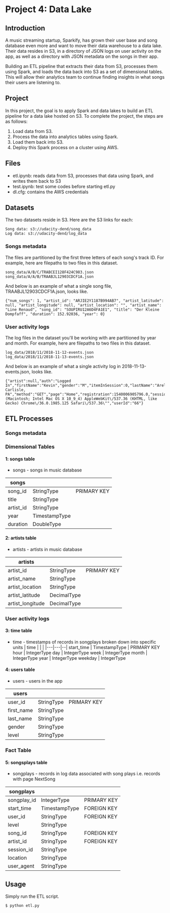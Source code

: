 # Project 4: Data Lake


## Introduction

A music streaming startup, Sparkify, has grown their user base and song database even more and want to move their data warehouse to a data lake. Their data resides in S3, in a directory of JSON logs on user activity on the app, as well as a directory with JSON metadata on the songs in their app.

 Building an ETL pipeline that extracts their data from S3, processes them using Spark, and loads the data back into S3 as a set of dimensional tables. This will allow their analytics team to continue finding insights in what songs their users are listening to.


## Project

In this project, the goal is to apply Spark and data lakes to build an ETL pipeline for a data lake hosted on S3. To complete the project, the steps are as follows:
1. Load data from S3.
2. Process the data into analytics tables using Spark.
3. Load them back into S3. 
4. Deploy this Spark process on a cluster using AWS.

## Files

- etl.ipynb: reads data from S3, processes that data using Spark, and writes them back to S3
- test.ipynb: test some codes before starting etl.py
- dl.cfg: contains the AWS credentials

## Datasets
 The two datasets reside in S3. Here are the S3 links for each:
 ```
 Song data: s3://udacity-dend/song_data
 Log data: s3://udacity-dend/log_data
 ```


### Songs metadata

The files are partitioned by the first three letters of each song's track ID. For example, here are filepaths to two files in this dataset.

```
song_data/A/B/C/TRABCEI128F424C983.json
song_data/A/A/B/TRAABJL12903CDCF1A.json
```

And below is an example of what a single song file, TRAABJL12903CDCF1A.json, looks like.

```
{"num_songs": 1, "artist_id": "ARJIE2Y1187B994AB7", "artist_latitude": null, "artist_longitude": null, "artist_location": "", "artist_name": "Line Renaud", "song_id": "SOUPIRU12A6D4FA1E1", "title": "Der Kleine Dompfaff", "duration": 152.92036, "year": 0}
```

### User activity logs

The log files in the dataset you'll be working with are partitioned by year and month. For example, here are filepaths to two files in this dataset.

```
log_data/2018/11/2018-11-12-events.json
log_data/2018/11/2018-11-13-events.json
```

And below is an example of what a single activity log in 2018-11-13-events.json, looks like.

```
{"artist":null,"auth":"Logged In","firstName":"Kevin","gender":"M","itemInSession":0,"lastName":"Arellano","length":null,"level":"free","location":"Harrisburg-Carlisle, PA","method":"GET","page":"Home","registration":1540006905796.0,"sessionId":514,"song":null,"status":200,"ts":1542069417796,"userAgent":"\"Mozilla\/5.0 (Macintosh; Intel Mac OS X 10_9_4) AppleWebKit\/537.36 (KHTML, like Gecko) Chrome\/36.0.1985.125 Safari\/537.36\"","userId":"66"}
```

## ETL Processes

### Songs metadata

### Dimensional Tables

#### 1: songs table

- songs - songs in music database

| songs | | |
|---|---|---|
song_id | StringType | PRIMARY KEY
title | StringType
artist_id | StringType
year | TimestampType
duration | DoubleType


#### 2: artists table
- artists - artists in music database

| artists | | |
|---|---|---|
artist_id | StringType | PRIMARY KEY
artist_name | StringType
artist_location | StringType
artist_latitude | DecimalType
artist_longitude | DecimalType

### User activity logs

#### 3: time table
-  time - timestamps of records in songplays broken down into specific units
| time | | |
|---|---|--|
start_time | TimestampType | PRIMARY KEY
hour | IntegerType
day | IntegerType
week | IntegerType
month | IntegerType
year | IntegerType
weekday | IntegerType


#### 4: users table
- users - users in the app

| users | | |
|---|---|---|
user_id | StringType | PRIMARY KEY
first_name | StringType
last_name | StringType
gender | StringType
level | StringType

### Fact Table

#### 5: songsplays table
- songplays - records in log data associated with song plays i.e. records with page NextSong

| songplays | | |
|---|---|---|
songplay_id | IntegerType | PRIMARY KEY
start_time | TimestampType | FOREIGN KEY
user_id | StringType | FOREIGN KEY
level | StringType
song_id | StringType | FOREIGN KEY
artist_id | StringType | FOREIGN KEY
session_id | StringType
location | StringType
user_agent | StringType




## Usage

Simply run the ETL script.

```
$ python etl.py
```
